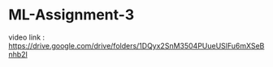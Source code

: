 # ML-Assignment-3
video link : https://drive.google.com/drive/folders/1DQyx2SnM3504PUueUSlFu6mXSeBnhb2l
